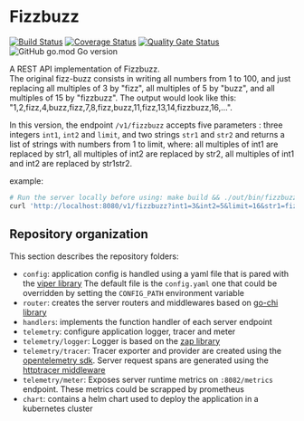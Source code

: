 # Fizzbuzz

[![Build Status](https://travis-ci.com/aftouh/fizzbuzz.svg?branch=main)](https://travis-ci.com/github/aftouh/fizzbuzz)
[![Coverage Status](https://coveralls.io/repos/github/aftouh/fizzbuzz/badge.svg?branch=main)](https://coveralls.io/github/aftouh/fizzbuzz?branch=main)
[![Quality Gate Status](https://sonarcloud.io/api/project_badges/measure?project=aftouh_fizzbuzz&metric=alert_status)](https://sonarcloud.io/dashboard?id=aftouh_fizzbuzz)
![GitHub go.mod Go version](https://img.shields.io/github/go-mod/go-version/aftouh/fizzbuzz)

A REST API implementation of Fizzbuzz.  
The original fizz-buzz consists in writing all numbers from 1 to 100, and just replacing all multiples of 3 by "fizz", all multiples of 5 by "buzz", and all multiples of 15 by "fizzbuzz". The output would look like this: "1,2,fizz,4,buzz,fizz,7,8,fizz,buzz,11,fizz,13,14,fizzbuzz,16,...".

In this version, the endpoint `/v1/fizzbuzz` accepts five parameters : three integers `int1`, `int2` and `limit`, and two strings `str1` and `str2` and returns a list of strings with numbers from 1 to limit, where: all multiples of int1 are replaced by str1, all multiples of int2 are replaced by str2, all multiples of int1 and int2 are replaced by str1str2.

example:

```bash
# Run the server locally before using: make build && ./out/bin/fizzbuzz
curl 'http://localhost:8080/v1/fizzbuzz?int1=3&int2=5&limit=16&str1=fizz&str2=buzz'
```

## Repository organization

This section describes the repository folders:

- `config`: application config is handled using a yaml file that is pared with the [viper library](github.com/spf13/viper)
  The default file is the `config.yaml` one that could be overridden by setting the `CONFIG_PATH` environment variable
- `router`: creates the server routers and middlewares based on [go-chi library](github.com/go-chi/chi)
- `handlers`: implements the function handler of each server endpoint
- `telemetry`: configure application logger, tracer and meter
- `telemetry/logger`: Logger is based on the [zap library](go.uber.org/zap)
- `telemetry/tracer`: Tracer exporter and provider are created using the [opentelemetry sdk](https://github.com/open-telemetry/opentelemetry-go). Server request spans are generated using the [httptracer middleware](github.com/go-chi/httptracer)
- `telemetry/meter`: Exposes server runtime metrics on `:8082/metrics` endpoint. These metrics could be scrapped by prometheus
- `chart`: contains a helm chart used to deploy the application in a kubernetes cluster

